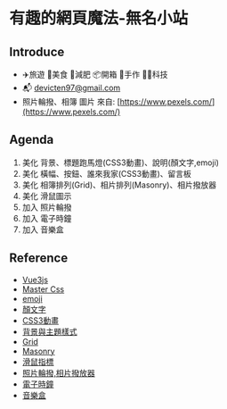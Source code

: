   
# 有趣的網頁魔法-無名小站
## Introduce
  + ✈️旅遊 🥞美食 🏃減肥 📦️開箱 🙌手作 🧑‍💻科技
  + 📬 devicten97@gmail.com
  + 照片輪撥、相簿 圖片 來自: [https://www.pexels.com/](https://www.pexels.com/)
## Agenda 
  1. 美化 背景、標題跑馬燈(CSS3動畫)、說明(顏文字,emoji)
  2. 美化 橫幅、按鈕、誰來我家(CSS3動畫)、留言板
  3. 美化 相簿排列(Grid)、相片排列(Masonry)、相片撥放器
  4. 美化 滑鼠圖示
  5. 加入 照片輪撥
  6. 加入 電子時鐘
  7. 加入 音樂盒
## Reference
  + [Vue3js](https://vuejs.org/guide/introduction.html)
  + [Master Css](https://css.master.co/)
  + [emoji](https://www.emojiall.com/)
  + [顏文字](https://facemood.grtimed.com/)
  + [CSS3動畫](https://www.oxxostudio.tw/articles/201803/css-animation.html)
  + [背景與主題樣式](https://codepen.io/aron-tw/pen/LYOGzdY)
  + [Grid](https://codepen.io/Brejkish/pen/qqmXqW)
  + [Masonry](https://www.smashingmagazine.com/native-css-masonry-layout-css-grid/)
  + [滑鼠指標](http://www.rw-designer.com/cursor-detail/17940)
  + [照片輪撥,相片撥放器](https://codepen.io/rokobuljan/pen/XXzqKQ)
  + [電子時鐘](https://codepen.io/gametroll/pen/wvozJKv)
  + [音樂盒](https://www.geeksforgeeks.org/create-a-music-player-using-javascript/)

